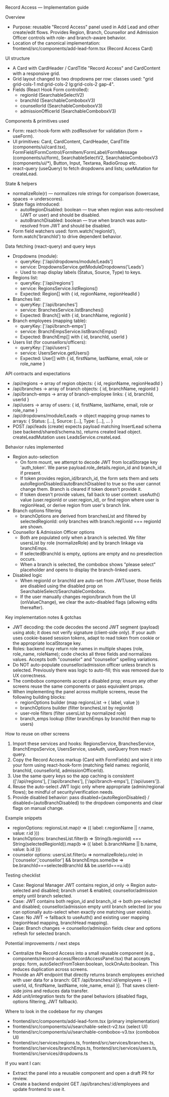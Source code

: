 Record Access — Implementation guide

Overview
- Purpose: reusable "Record Access" panel used in Add Lead and other create/edit flows. Provides Region, Branch, Counsellor and Admission Officer controls with role- and branch-aware behavior.
- Location of the canonical implementation: frontend/src/components/add-lead-form.tsx (Record Access Card)

UI structure
- A Card with CardHeader / CardTitle "Record Access" and CardContent with a responsive grid.
- Grid layout changed to two dropdowns per row: classes used: "grid grid-cols-1 md:grid-cols-2 lg:grid-cols-2 gap-4".
- Fields (React Hook Form controlled):
  - regionId (SearchableSelectV2)
  - branchId (SearchableComboboxV3)
  - counsellorId (SearchableComboboxV3)
  - admissionOfficerId (SearchableComboboxV3)

Components & primitives used
- Form: react-hook-form with zodResolver for validation (form = useForm<AddLeadFormData>).
- UI primitives: Card, CardContent, CardHeader, CardTitle (components/ui/card.tsx), FormField/FormControl/FormItem/FormLabel/FormMessage (components/ui/form), SearchableSelectV2, SearchableComboboxV3 (components/ui/*), Button, Input, Textarea, RadioGroup etc.
- react-query (useQuery) to fetch dropdowns and lists; useMutation for createLead.

State & helpers
- normalizeRole(r) — normalizes role strings for comparison (lowercase, spaces -> underscores).
- State flags introduced:
  - autoRegionDisabled: boolean — true when region was auto-resolved (JWT or user) and should be disabled.
  - autoBranchDisabled: boolean — true when branch was auto-resolved from JWT and should be disabled.
- Form field watchers used: form.watch('regionId'), form.watch('branchId') to drive dependent behavior.

Data fetching (react-query) and query keys
- Dropdowns (module):
  - queryKey: ['/api/dropdowns/module/Leads']
  - service: DropdownsService.getModuleDropdowns('Leads')
  - Used to map display labels (Status, Source, Type) to keys.
- Regions list:
  - queryKey: ['/api/regions']
  - service: RegionsService.listRegions()
  - Expected: Region[] with { id, regionName, regionHeadId }
- Branches list:
  - queryKey: ['/api/branches']
  - service: BranchesService.listBranches()
  - Expected: Branch[] with { id, branchName, regionId }
- Branch employees (mapping table):
  - queryKey: ['/api/branch-emps']
  - service: BranchEmpsService.listBranchEmps()
  - Expected: BranchEmp[] with { id, branchId, userId }
- Users list (for counsellors/officers):
  - queryKey: ['/api/users']
  - service: UsersService.getUsers()
  - Expected: User[] with { id, firstName, lastName, email, role or role_name }

API contracts and expectations
- /api/regions -> array of region objects: { id, regionName, regionHeadId }
- /api/branches -> array of branch objects: { id, branchName, regionId }
- /api/branch-emps -> array of branch-employee links: { id, branchId, userId }
- /api/users -> array of users: { id, firstName, lastName, email, role or role_name }
- /api/dropdowns/module/Leads -> object mapping group names to arrays: { Status: [...], Source: [...], Type: [...], ... }
- POST /api/leads (create) expects payload matching InsertLead schema (see backend/shared/schema.ts), returns created lead object. createLeadMutation uses LeadsService.createLead.

Behavior rules implemented
- Region auto-selection
  - On form mount, we attempt to decode JWT from localStorage key 'auth_token'. We parse payload.role_details.region_id and branch_id if present.
  - If token provides region_id/branch_id, the form sets them and sets autoRegionDisabled/autoBranchDisabled to true so the user cannot change them. Branch is cleared if token doesn't provide it.
  - If token doesn't provide values, fall back to user context: useAuth() value (user.regionId or user.region_id), or find region where user is regionHead, or derive region from user's branch link.
- Branch options filtering
  - branchOptions are derived from branchesList and filtered by selectedRegionId: only branches with branch.regionId === regionId are shown.
- Counsellor & Admission Officer options
  - Both are populated only when a branch is selected. We filter usersList by role (normalizeRole) and by branch linkage via branchEmps.
  - If selectedBranchId is empty, options are empty and no preselection occurs.
  - When a branch is selected, the combobox shows "please select" placeholder and opens to display the branch-linked users.
- Disabled logic
  - When regionId or branchId are auto-set from JWT/user, those fields are disabled using the disabled prop on SearchableSelect/SearchableCombobox.
  - If the user manually changes region/branch from the UI (onValueChange), we clear the auto-disabled flags (allowing edits thereafter).

Key implementation notes & gotchas
- JWT decoding: the code decodes the second JWT segment (payload) using atob; it does not verify signature (client-side only). If your auth uses cookie-based session tokens, adapt to read token from cookie or the appropriate localStorage key.
- Roles: backend may return role names in multiple shapes (role, role_name, roleName); code checks all three fields and normalizes values. Accepts both "counselor" and "counsellor" spelling variations.
- Do NOT auto-populate counsellor/admission officer unless branch is selected. Previously there was logic to auto-fill; this was removed due to UX correctness.
- The combobox components accept a disabled prop; ensure any other screens reuse the same components or pass equivalent props.
- When implementing the panel across multiple screens, reuse the following building blocks:
  - regionOptions builder (map regionsList -> { label, value })
  - branchOptions builder (filter branchesList by regionId)
  - user-role filters (filter usersList by normalized role)
  - branch_emps lookup (filter branchEmps by branchId then map to users)

How to reuse on other screens
1. Import these services and hooks: RegionsService, BranchesService, BranchEmpsService, UsersService, useAuth, useQuery from react-query.
2. Copy the Record Access markup (Card with FormFields) and wire it into your form using react-hook-form (matching field names: regionId, branchId, counsellorId, admissionOfficerId).
3. Use the same query keys so the app caching is consistent (['/api/regions'], ['/api/branches'], ['/api/branch-emps'], ['/api/users']).
4. Reuse the auto-select JWT logic only where appropriate (admin/regional flows); be mindful of security/verification needs.
5. Provide disabled behavior: pass disabled={autoRegionDisabled} / disabled={autoBranchDisabled} to the dropdown components and clear flags on manual change.

Example snippets
- regionOptions: regionsList.map(r => ({ label: r.regionName || r.name, value: r.id }))
- branchOptions: branchesList.filter(b => String(b.regionId) === String(selectedRegionId)).map(b => ({ label: b.branchName || b.name, value: b.id }))
- counselor options: usersList.filter(u => normalizeRole(u.role) in ['counselor','counsellor'] && branchEmps.some(be => be.branchId===selectedBranchId && be.userId===u.id))

Testing checklist
- Case: Regional Manager JWT contains region_id only -> Region auto-selected and disabled; branch unset & enabled; counsellor/admission empty until branch selected.
- Case: JWT contains both region_id and branch_id -> both pre-selected and disabled; counsellor/admission empty until branch selected (or you can optionally auto-select when exactly one matching user exists).
- Case: No JWT -> fallback to useAuth() and existing user mapping (regionHead mapping, branchHead mapping).
- Case: Branch changes -> counsellor/admission fields clear and options refresh for selected branch.

Potential improvements / next steps
- Centralize the Record Access into a small reusable component (e.g., components/record-access/RecordAccessPanel.tsx) that accepts props: form, autoSelectFromToken:boolean, lockOnAuto:boolean. This reduces duplication across screens.
- Provide an API endpoint that directly returns branch employees enriched with user data for a branch: GET /api/branches/:id/employees -> [{ userId, id, firstName, lastName, role_name, email }]. That saves client-side joins and reduces data transfer.
- Add unit/integration tests for the panel behaviors (disabled flags, options filtering, JWT fallback).

Where to look in the codebase for my changes
- frontend/src/components/add-lead-form.tsx (primary implementation)
- frontend/src/components/ui/searchable-select-v2.tsx (select UI)
- frontend/src/components/ui/searchable-combobox-v3.tsx (combobox UI)
- frontend/src/services/regions.ts, frontend/src/services/branches.ts, frontend/src/services/branchEmps.ts, frontend/src/services/users.ts, frontend/src/services/dropdowns.ts

If you want I can:
- Extract the panel into a reusable component and open a draft PR for review.
- Create a backend endpoint GET /api/branches/:id/employees and update frontend to use it.

